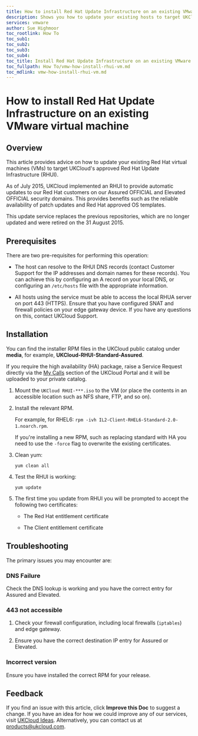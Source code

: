```yaml
---
title: How to install Red Hat Update Infrastructure on an existing VMware virtual machine | UKCloud Ltd
description: Shows you how to update your existing hosts to target UKCloud's approved Red Hat Update Infrastructure (RHUI)
services: vmware
author: Sue Highmoor
toc_rootlink: How To
toc_sub1: 
toc_sub2:
toc_sub3:
toc_sub4:
toc_title: Install Red Hat Update Infrastructure on an existing VMware virtual machine
toc_fullpath: How To/vmw-how-install-rhui-vm.md
toc_mdlink: vmw-how-install-rhui-vm.md
---
```


# How to install Red Hat Update Infrastructure on an existing VMware virtual machine

## Overview

This article provides advice on how to update your existing Red Hat virtual machines (VMs) to target UKCloud's approved Red Hat Update Infrastructure (RHUI).

As of July 2015, UKCloud implemented an RHUI to provide automatic updates to our Red Hat customers on our Assured OFFICIAL and Elevated OFFICIAL security domains. This provides benefits such as the reliable availability of patch updates and Red Hat approved OS templates.

This update service replaces the previous repositories, which are no longer updated and were retired on the 31 August 2015.

## Prerequisites

There are two pre-requisites for performing this operation:

- The host can resolve to the RHUI DNS records (contact Customer Support for the IP addresses and domain names for these records). You can achieve this by configuring an A record on your local DNS, or configuring an `/etc/hosts` file with the appropriate information.

- All hosts using the service must be able to access the local RHUA server on port 443 (HTTPS). Ensure that you have configured SNAT and firewall policies on your edge gateway device. If you have any questions on this, contact UKCloud Support.

## Installation

You can find the installer RPM files in the UKCloud public catalog under **media**, for example, **UKCloud-RHUI-Standard-Assured**.

If you require the high availability (HA) package, raise a Service Request directly via the [My Calls](https://portal.ukcloud.com/support/my_calls) section of the UKCloud Portal and it will be uploaded to your private catalog.

1. Mount the `UKCloud RHUI-***.iso` to the VM (or place the contents in an accessible location such as NFS share, FTP, and so on).

2. Install the relevant RPM.

    For example, for RHEL6: `rpm -ivh IL2-Client-RHEL6-Standard-2.0-1.noarch.rpm`.

    If you're installing a new RPM, such as replacing standard with HA you need to use the `-force` flag to overwrite the existing certificates.

3. Clean yum:

       yum clean all

4. Test the RHUI is working:

       yum update

5. The first time you update from RHUI you will be prompted to accept the following two certificates:

    - The Red Hat entitlement certificate

    - The Client entitlement certificate

## Troubleshooting

The primary issues you may encounter are:

### DNS Failure

Check the DNS lookup is working and you have the correct entry for Assured and Elevated.

### 443 not accessible

1. Check your firewall configuration, including local firewalls (`iptables`) and edge gateway.

2. Ensure you have the correct destination IP entry for Assured or Elevated.

### Incorrect version

Ensure you have installed the correct RPM for your release.

## Feedback

If you find an issue with this article, click **Improve this Doc** to suggest a change. If you have an idea for how we could improve any of our services, visit [UKCloud Ideas](https://ideas.ukcloud.com). Alternatively, you can contact us at <products@ukcloud.com>.
